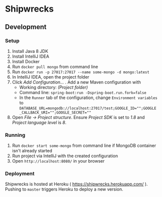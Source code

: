 Shipwrecks
==========

## Development

### Setup

1. Install Java 8 JDK
1. Install IntelliJ IDEA
1. Install Docker
1. Run `docker pull mongo` from command line
1. Run `docker run -p 27017:27017 --name some-mongo -d mongo:latest`
1. In IntelliJ IDEA, open the project folder 
1. Click _Add Configuration..._ . Add a new Maven configuration with
    * Working directory: _(Project folder)_
    * Command line: `spring-boot:run -Dspring-boot.run.fork=false`
    * In the `Runner` tab of the configuration, change `Environment variables` to `DATABASE_URL=mongodb://localhost:27017/test;GOOGLE_ID="";GOOGLE_CALLBACK_URI="";GOOGLE_SECRET=""` 
1. Open _File -> Project structure_. Ensure _Project SDK_ is set to _1.8_ and _Project language level_ is _8_.

### Running
1. Run `docker start some-mongo` from command line if MongoDB container isn't already started
1. Run project via IntelliJ with the created configuration
1. Open `http://localhost:8080/` in your browser

### Deployment
Shipwrecks is hosted at Heroku ( https://shipwrecks.herokuapp.com/ ). Pushing to `master` triggers Heroku to deploy a new version.